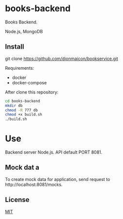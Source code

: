 # books-backend

Books Backend.

Node.js, MongoDB

## Install

git clone https://github.com/dionmaicon/bookservice.git

Requirements:
- docker
- docker-compose

After clone this repository:
``` bash
cd books-backend
mkdir db
chmod -R 777 db
chmod +x build.sh
./build.sh
```
# Use
Backend server Node.js.
API default PORT 8081.

## Mock dat a
To create mock data for application, send request to http://localhost:8081/mocks.

## License
[MIT](https://choosealicense.com/licenses/mit/)
